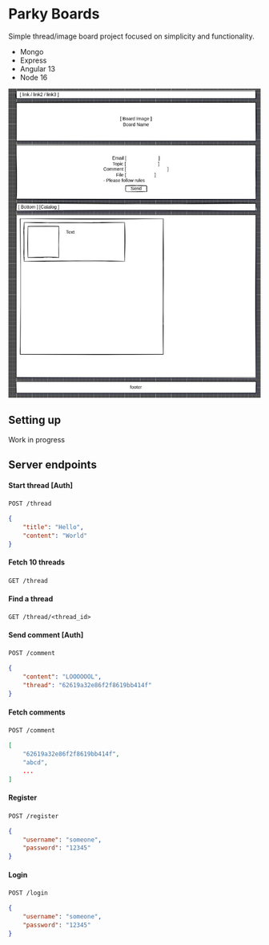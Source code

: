 # Parky Boards
Simple thread/image board project focused on simplicity and functionality.

- Mongo
- Express
- Angular 13
- Node 16

![layout](layout.jpeg)

## Setting up
Work in progress

## Server endpoints
#### Start thread [Auth]
`POST /thread`
```json
{
    "title": "Hello",
    "content": "World"
}
```

#### Fetch 10 threads
`GET /thread`

#### Find a thread
`GET /thread/<thread_id>`

#### Send comment [Auth]
`POST /comment`
```json
{
	"content": "LOOOOOOL", 
	"thread": "62619a32e86f2f8619bb414f"
}
```

#### Fetch comments
`POST /comment`
```json
[
    "62619a32e86f2f8619bb414f",
    "abcd",
    ...
]
```

#### Register
`POST /register`
```json
{
	"username": "someone",
	"password": "12345"
}
```

#### Login
`POST /login`
```json
{
	"username": "someone",
	"password": "12345"
}
```
